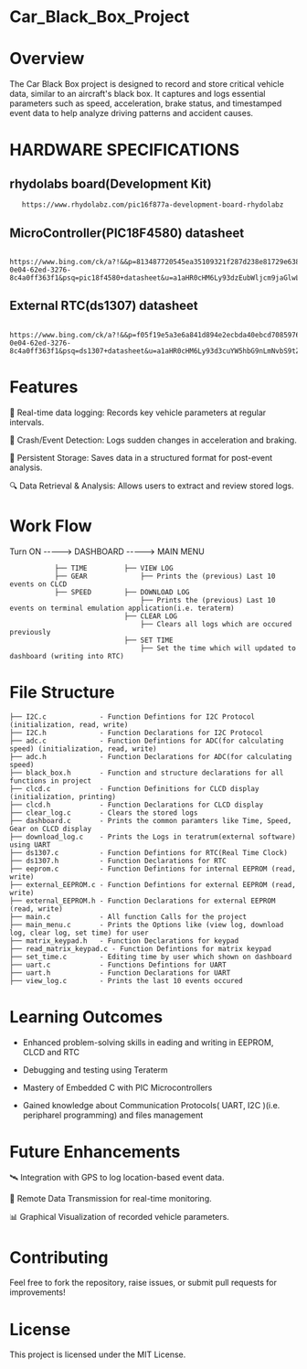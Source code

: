 # Car_Black_Box_Project

# Overview

The Car Black Box project is designed to record and store critical vehicle data, 
similar to an aircraft's black box. It captures and logs essential parameters such as 
speed, acceleration, brake status, and timestamped event data to help analyze driving patterns and accident causes.

# HARDWARE SPECIFICATIONS

   ## rhydolabs board(Development Kit)

       https://www.rhydolabz.com/pic16f877a-development-board-rhydolabz

   ## MicroController(PIC18F4580) datasheet
   
       https://www.bing.com/ck/a?!&&p=813487720545ea35109321f287d238e81729e638819447e9da7e724da6f825d6JmltdHM9MTc0MDg3MzYwMA&ptn=3&ver=2&hsh=4&fclid=07df9f89-0e04-62ed-3276-8c4a0ff363f1&psq=pic18f4580+datasheet&u=a1aHR0cHM6Ly93dzEubWljcm9jaGlwLmNvbS9kb3dubG9hZHMvZW4vRGV2aWNlRG9jLzM5NjM3ZC5wZGY&ntb=1

   ## External RTC(ds1307) datasheet

       https://www.bing.com/ck/a?!&&p=f05f19e5a3e6a841d894e2ecbda40ebcd708597689148f6e2b2d596b2618c557JmltdHM9MTc0MDg3MzYwMA&ptn=3&ver=2&hsh=4&fclid=07df9f89-0e04-62ed-3276-8c4a0ff363f1&psq=ds1307+datasheet&u=a1aHR0cHM6Ly93d3cuYW5hbG9nLmNvbS9tZWRpYS9lbi90ZWNobmljYWwtZG9jdW1lbnRhdGlvbi9kYXRhLXNoZWV0cy9EUzEzMDcucGRm&ntb=1

# Features

  📌 Real-time data logging: Records key vehicle parameters at regular intervals.

  🚗 Crash/Event Detection: Logs sudden changes in acceleration and braking.

  💾 Persistent Storage: Saves data in a structured format for post-event analysis.

  🔍 Data Retrieval & Analysis: Allows users to extract and review stored logs.

# Work Flow

Turn ON -----> DASHBOARD -----> MAIN MENU

               ├── TIME         ├── VIEW LOG  
               ├── GEAR             ├── Prints the (previous) Last 10 events on CLCD
               ├── SPEED        ├── DOWNLOAD LOG
                                    ├── Prints the (previous) Last 10 events on terminal emulation application(i.e. teraterm)
                                ├── CLEAR LOG
                                    ├── Clears all logs which are occured previously
                                ├── SET TIME
                                    ├── Set the time which will updated to dashboard (writing into RTC)
                                    
# File Structure

    ├── I2C.c             - Function Defintions for I2C Protocol (initialization, read, write)
    ├── I2C.h             - Function Declarations for I2C Protocol
    ├── adc.c             - Function Defintions for ADC(for calculating speed) (initialization, read, write)
    ├── adc.h             - Function Declarations for ADC(for calculating speed)
    ├── black_box.h       - Function and structure declarations for all functions in project
    ├── clcd.c            - Function Definitions for CLCD display (initialization, printing)
    ├── clcd.h            - Function Declarations for CLCD display 
    ├── clear_log.c       - Clears the stored logs
    ├── dashboard.c       - Prints the common paramters like Time, Speed, Gear on CLCD display
    ├── download_log.c    - Prints the Logs in teratrum(external software) using UART
    ├── ds1307.c          - Function Defintions for RTC(Real Time Clock)
    ├── ds1307.h          - Function Declarations for RTC
    ├── eeprom.c          - Function Defintions for internal EEPROM (read, write)
    ├── external_EEPROM.c - Function Defintions for external EEPROM (read, write)
    ├── external_EEPROM.h - Function Declarations for external EEPROM (read, write)
    ├── main.c            - All function Calls for the project
    ├── main_menu.c       - Prints the Options like (view log, download log, clear log, set time) for user 
    ├── matrix_keypad.h   - Function Declarations for keypad
    ├── read_matrix_keypad.c - Function Defintions for matrix keypad
    ├── set_time.c        - Editing time by user which shown on dashboard
    ├── uart.c            - Functions Defintions for UART
    ├── uart.h            - Function Declarations for UART
    ├── view_log.c        - Prints the last 10 events occured

# Learning Outcomes

   - Enhanced problem-solving skills in eading and writing in EEPROM, CLCD and RTC

   - Debugging and testing using Teraterm

   - Mastery of Embedded C with PIC Microcontrollers

   - Gained knowledge about Communication Protocols( UART, I2C )(i.e. peripharel programming) and files management
     
# Future Enhancements

  🛰 Integration with GPS to log location-based event data.

  📶 Remote Data Transmission for real-time monitoring.

  📊 Graphical Visualization of recorded vehicle parameters.
  
# Contributing

Feel free to fork the repository, raise issues, or submit pull requests for improvements!

# License

This project is licensed under the MIT License.


